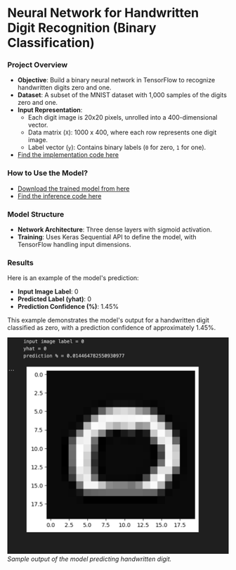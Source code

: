 # Neural Network for Handwritten Digit Recognition (Binary Classification)

### Project Overview
- **Objective**: Build a binary neural network in TensorFlow to recognize handwritten digits zero and one.
- **Dataset**: A subset of the MNIST dataset with 1,000 samples of the digits zero and one.
- **Input Representation**:
  - Each digit image is 20x20 pixels, unrolled into a 400-dimensional vector.
  - Data matrix (`X`): 1000 x 400, where each row represents one digit image.
  - Label vector (`y`): Contains binary labels (`0` for zero, `1` for one).
- [Find the implementation code here](./HandwrittenDigitRecognition.ipynb)

### How to Use the Model?
- [Download the trained model from here](https://huggingface.com)
- [Find the inference code here](./Handwritten%20Recognition%20Inference/HandwritingRecognitionInference.ipynb)

### Model Structure
- **Network Architecture**: Three dense layers with sigmoid activation.
- **Training**: Uses Keras Sequential API to define the model, with TensorFlow handling input dimensions.

### Results

Here is an example of the model's prediction:

- **Input Image Label**: 0
- **Predicted Label (yhat)**: 0
- **Prediction Confidence (%)**: 1.45%

This example demonstrates the model's output for a handwritten digit classified as zero, with a prediction confidence of approximately 1.45%. 

![Sample Prediction](./sample_prediction.png)
*Sample output of the model predicting handwritten digit.*
